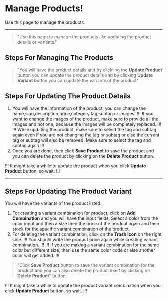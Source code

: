 # Manage Products!

Use this page to manage the products.

---
> "Use this page to manage the products like updating the product details or variants."

## Steps For Managing The Products
>"You will have the product details and by clickiing the **Update Product** button you can update the product details and by clicking **Update Variant** button you can update the variants of the product"

## Steps For Updating The Product Details
1. You will have the information of the product, you can change the name,slug,description,price,category,tag,subtag or images.
!!!
If you want to change the images of the product, make sure to provide all the images and not one, because the images will be completely replaced.
!!!
!!!
While updating the product, make sure to select the tag and subtag again even if you are not changing the tag or subtag or else the current tag or subtag will also be removed. Make sure to select the tag and subtag again
!!!
2. Once you are done, then click **Save Product** to save the product and you can delete the product by clicking on the **Delete Product** button.

!!!
It might take a while to update the product when you click **Update Product** button, so wait.
!!!

---
## Steps For Updating The Product Variant
 You will have the variants of the product listed.
1. For creating a variant combination for product, click on **Add Combination** and you will have the input fields, Select a color from the color input and then a size then the price of the prodcut again and then stock for the specific variant combination of the product.
2. For deleting the variant combination, click on the **Trash Icon** on the right side.
!!!
You should write the product price again while creating variant combination.
!!!
!!!
If you are making a variant combination for the same color but different size, then use the same color code or else another color will get added.
!!!
>"Click **Save Product** button to save the variant combination for the product and you can also delete the product itself by clicking on **Delete Product**" button.

!!!
It might take a while to update the product variant combination when you click **Update Product** button, so wait.
!!!
